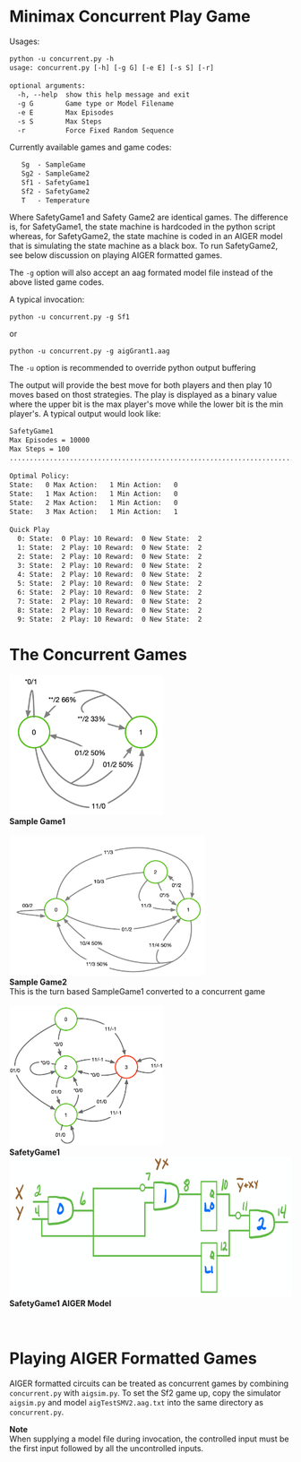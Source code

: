 # Minimax Concurrent Play Game

Usages:

```
python -u concurrent.py -h
usage: concurrent.py [-h] [-g G] [-e E] [-s S] [-r]

optional arguments:
  -h, --help  show this help message and exit
  -g G        Game type or Model Filename
  -e E        Max Episodes
  -s S        Max Steps
  -r          Force Fixed Random Sequence
 ```
  
Currently available games and game codes:
 ```
    Sg  - SampleGame
    Sg2 - SampleGame2
    Sf1 - SafetyGame1
    Sf2 - SafetyGame2
    T   - Temperature
 ```
Where SafetyGame1 and Safety Game2 are identical games. The difference is, for SafetyGame1, the state machine is hardcoded in the python script whereas, for SafetyGame2, the state machine is coded in an AIGER model that is simulating the state machine as a black box. To run SafetyGame2, see below discussion on playing AIGER formatted games.

The `-g` option will also accept an aag formated model file instead of the above listed game codes.
 
 A typical invocation:
 ```
 python -u concurrent.py -g Sf1
 ```
 or
 ```
 python -u concurrent.py -g aigGrant1.aag
 ```
 
The `-u` option is recommended to override python output buffering

The output will provide the best move for both players and then play 10 moves based on thost strategies. The play is displayed as a binary value where the upper bit is the max player's move while the lower bit is the min player's. A typical output would look like:
```
SafetyGame1
Max Episodes = 10000
Max Steps = 100
....................................................................................................

Optimal Policy: 
State:   0 Max Action:   1 Min Action:   0
State:   1 Max Action:   1 Min Action:   0
State:   2 Max Action:   1 Min Action:   0
State:   3 Max Action:   1 Min Action:   1

Quick Play
  0: State:  0 Play: 10 Reward:  0 New State:  2
  1: State:  2 Play: 10 Reward:  0 New State:  2
  2: State:  2 Play: 10 Reward:  0 New State:  2
  3: State:  2 Play: 10 Reward:  0 New State:  2
  4: State:  2 Play: 10 Reward:  0 New State:  2
  5: State:  2 Play: 10 Reward:  0 New State:  2
  6: State:  2 Play: 10 Reward:  0 New State:  2
  7: State:  2 Play: 10 Reward:  0 New State:  2
  8: State:  2 Play: 10 Reward:  0 New State:  2
  9: State:  2 Play: 10 Reward:  0 New State:  2
  ```
# The Concurrent Games

<img src="./images/SampleGame1Con.png" width="275" height="250" title="SampleGame1"><br>
**Sample Game1**<br><br>
<img src="./images/SampleGame2Con.png" width="350" height="250" title="SampleGame2"><br>
**Sample Game2**<br>
This is the turn based SampleGame1 converted to a concurrent game<br><br>
<img src="./images/SafetyGame1Con.png" width="275" height="250" title="SafetyGame1"><br>
**SafetyGame1**<br>
<img src="./images/SafetyGameAIGERModel.png" width="650" height="250" title="SafetyGame1"><br>
**SafetyGame1 AIGER Model**<br><br>
<br>

# Playing AIGER Formatted Games
AIGER formatted circuits can be treated as concurrent games by combining `concurrent.py` with `aigsim.py`. To set the Sf2 game up, copy the simulator `aigsim.py` and model `aigTestSMV2.aag.txt` into the same directory as `concurrent.py`. 

**Note** <br>
When supplying a model file during invocation, the controlled input must be the first input followed by all the uncontrolled inputs.

